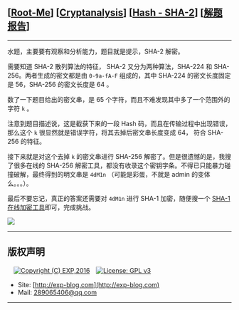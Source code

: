 ## [[Root-Me](https://www.root-me.org/)] [[Cryptanalysis](https://www.root-me.org/en/Challenges/Cryptanalysis/)] [[Hash - SHA-2](https://www.root-me.org/en/Challenges/Cryptanalysis/Hash-SHA-2)] [[解题报告](http://exp-blog.com/2019/01/13/pid-2878/)]

------

水题，主要要有观察和分析能力，题目就是提示，SHA-2 解密。

需要知道 SHA-2 散列算法的特征， SHA-2 又分为两种算法，SHA-224 和 SHA-256。两者生成的密文都是由 `0-9a-fA-F` 组成的，其中 SHA-224 的密文长度固定是 56，SHA-256 的密文长度是 64 。

数了一下题目给出的密文串，是 65 个字符，而且不难发现其中多了一个范围外的字符 `k` 。

注意到题目描述说，这是截获下来的一段 Hash 码，而且在传输过程中出现错误，那么这个 `k` 很显然就是错误字符，将其去掉后密文串长度变成 64， 符合 SHA-256 的特征。

接下来就是对这个去掉 `k` 的密文串进行 SHA-256 解密了。但是很遗憾的是，我搜了很多在线的 SHA-256 解密工具，都没有收录这个密钥字条。不得已只能暴力碰撞破解，最终得到的明文串是 `4dM1n` （可能是彩蛋，不就是 admin 的变体么。。。）。

最后不要忘记，真正的答案还需要对 `4dM1n` 进行 SHA-1 加密，随便搜一个 [SHA-1 在线加密工具](http://www.ttmd5.com/hash.php?type=5)即可，完成挑战。

![](https://github.com/lyy289065406/CTF-Solving-Reports/blob/master/rootme/Cryptanalysis/%5B04%5D%20%5B5P%5D%20Hash%20-%20SHA-2/imgs/01.png)

------

## 版权声明

　[![Copyright (C) EXP,2016](https://img.shields.io/badge/Copyright%20(C)-EXP%202016-blue.svg)](http://exp-blog.com)　[![License: GPL v3](https://img.shields.io/badge/License-GPL%20v3-blue.svg)](https://www.gnu.org/licenses/gpl-3.0)
  

- Site: [http://exp-blog.com](http://exp-blog.com) 
- Mail: <a href="mailto:289065406@qq.com?subject=[EXP's Github]%20Your%20Question%20（请写下您的疑问）&amp;body=What%20can%20I%20help%20you?%20（需要我提供什么帮助吗？）">289065406@qq.com</a>


------
